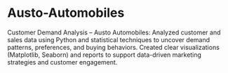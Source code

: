 # Austo-Automobiles
Customer Demand Analysis – Austo Automobiles: Analyzed customer and sales data using Python and statistical techniques to uncover demand patterns, preferences, and buying behaviors. Created clear visualizations (Matplotlib, Seaborn) and reports to support data-driven marketing strategies and customer engagement.
